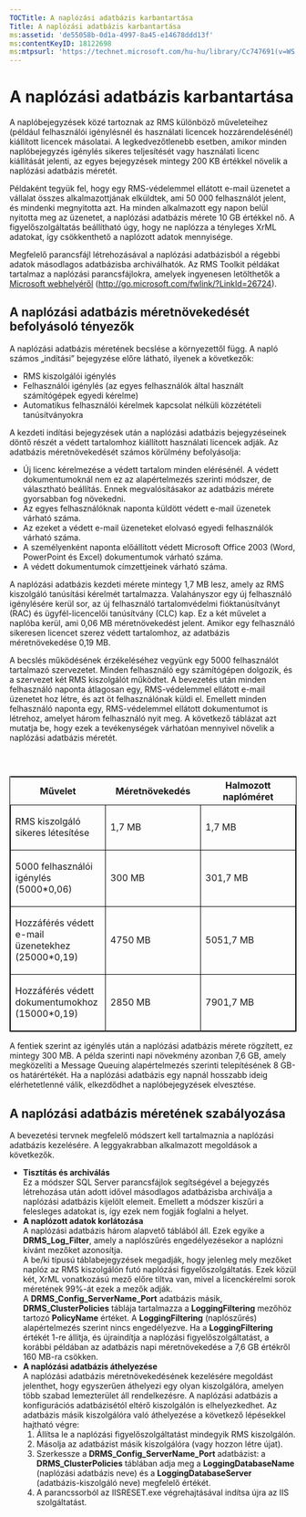 ```yaml
---
TOCTitle: A naplózási adatbázis karbantartása
Title: A naplózási adatbázis karbantartása
ms:assetid: 'de55058b-0d1a-4997-8a45-e14678ddd13f'
ms:contentKeyID: 18122698
ms:mtpsurl: 'https://technet.microsoft.com/hu-hu/library/Cc747691(v=WS.10)'
---
```


A naplózási adatbázis karbantartása
===================================

A naplóbejegyzések közé tartoznak az RMS különböző műveleteihez (például felhasználói igénylésnél és használati licencek hozzárendelésénél) kiállított licencek másolatai. A legkedvezőtlenebb esetben, amikor minden naplóbejegyzés igénylés sikeres teljesítését vagy használati licenc kiállítását jelenti, az egyes bejegyzések mintegy 200 KB értékkel növelik a naplózási adatbázis méretét.

Példaként tegyük fel, hogy egy RMS-védelemmel ellátott e-mail üzenetet a vállalat összes alkalmazottjának elküldtek, ami 50 000 felhasználót jelent, és mindenki megnyitotta azt. Ha minden alkalmazott egy napon belül nyitotta meg az üzenetet, a naplózási adatbázis mérete 10 GB értékkel nő. A figyelőszolgáltatás beállítható úgy, hogy ne naplózza a tényleges XrML adatokat, így csökkenthető a naplózott adatok mennyisége.

Megfelelő parancsfájl létrehozásával a naplózási adatbázisból a régebbi adatok másodlagos adatbázisba archiválhatók. Az RMS Toolkit példákat tartalmaz a naplózási parancsfájlokra, amelyek ingyenesen letölthetők a [Microsoft webhelyéről](http://go.microsoft.com/fwlink/?linkid=26724) (http://go.microsoft.com/fwlink/?LinkId=26724).

A naplózási adatbázis méretnövekedését befolyásoló tényezők
-----------------------------------------------------------

A naplózási adatbázis méretének becslése a környezettől függ. A napló számos „indítási” bejegyzése előre látható, ilyenek a következők:

-   RMS kiszolgálói igénylés
-   Felhasználói igénylés (az egyes felhasználók által használt számítógépek egyedi kérelme)
-   Automatikus felhasználói kérelmek kapcsolat nélküli közzétételi tanúsítványokra

A kezdeti indítási bejegyzések után a naplózási adatbázis bejegyzéseinek döntő részét a védett tartalomhoz kiállított használati licencek adják. Az adatbázis méretnövekedését számos körülmény befolyásolja:

-   Új licenc kérelmezése a védett tartalom minden elérésénél. A védett dokumentumoknál nem ez az alapértelmezés szerinti módszer, de választható beállítás. Ennek megvalósításakor az adatbázis mérete gyorsabban fog növekedni.
-   Az egyes felhasználóknak naponta küldött védett e-mail üzenetek várható száma.
-   Az ezeket a védett e-mail üzeneteket elolvasó egyedi felhasználók várható száma.
-   A személyenként naponta előállított védett Microsoft Office 2003 (Word, PowerPoint és Excel) dokumentumok várható száma.
-   A védett dokumentumok címzettjeinek várható száma.

A naplózási adatbázis kezdeti mérete mintegy 1,7 MB lesz, amely az RMS kiszolgáló tanúsítási kérelmét tartalmazza. Valahányszor egy új felhasználó igénylésére kerül sor, az új felhasználó tartalomvédelmi fióktanúsítványt (RAC) és ügyfél-licencelői tanúsítvány (CLC) kap. Ez a két művelet a naplóba kerül, ami 0,06 MB méretnövekedést jelent. Amikor egy felhasználó sikeresen licencet szerez védett tartalomhoz, az adatbázis méretnövekedése 0,19 MB.

A becslés működésének érzékeléséhez vegyünk egy 5000 felhasználót tartalmazó szervezetet. Minden felhasználó egy számítógépen dolgozik, és a szervezet két RMS kiszolgálót működtet. A bevezetés után minden felhasználó naponta átlagosan egy, RMS-védelemmel ellátott e-mail üzenetet hoz létre, és azt öt felhasználónak küldi el. Emellett minden felhasználó naponta egy, RMS-védelemmel ellátott dokumentumot is létrehoz, amelyet három felhasználó nyit meg. A következő táblázat azt mutatja be, hogy ezek a tevékenységek várhatóan mennyivel növelik a naplózási adatbázis méretét.

###  

<p> </p>
<table style="border:1px solid black;">
<colgroup>
<col width="33%" />
<col width="33%" />
<col width="33%" />
</colgroup>
<thead>
<tr class="header">
<th>Művelet</th>
<th>Méretnövekedés</th>
<th>Halmozott naplóméret</th>
</tr>
</thead>
<tbody>
<tr class="odd">
<td style="border:1px solid black;"><p>RMS kiszolgáló sikeres létesítése</p></td>
<td style="border:1px solid black;"><p>1,7 MB</p></td>
<td style="border:1px solid black;"><p>1,7 MB</p></td>
</tr>
<tr class="even">
<td style="border:1px solid black;"><p>5000 felhasználói igénylés (5000*0,06)</p></td>
<td style="border:1px solid black;"><p>300 MB</p></td>
<td style="border:1px solid black;"><p>301,7 MB</p></td>
</tr>
<tr class="odd">
<td style="border:1px solid black;"><p>Hozzáférés védett e-mail üzenetekhez (25000*0,19)</p></td>
<td style="border:1px solid black;"><p>4750 MB</p></td>
<td style="border:1px solid black;"><p>5051,7 MB</p></td>
</tr>
<tr class="even">
<td style="border:1px solid black;"><p>Hozzáférés védett dokumentumokhoz (15000*0,19)</p></td>
<td style="border:1px solid black;"><p>2850 MB</p></td>
<td style="border:1px solid black;"><p>7901,7 MB</p></td>
</tr>
</tbody>
</table>
  
A fentiek szerint az igénylés után a naplózási adatbázis mérete rögzített, ez mintegy 300 MB. A példa szerinti napi növekmény azonban 7,6 GB, amely megközelíti a Message Queuing alapértelmezés szerinti telepítésének 8 GB-os határértékét. Ha a naplózási adatbázis egy napnál hosszabb ideig elérhetetlenné válik, elkezdődhet a naplóbejegyzések elvesztése.
  
A naplózási adatbázis méretének szabályozása  
--------------------------------------------
  
A bevezetési tervnek megfelelő módszert kell tartalmaznia a naplózási adatbázis kezelésére. A leggyakrabban alkalmazott megoldások a következők.
  
-   **Tisztítás és archiválás**  
    Ez a módszer SQL Server parancsfájlok segítségével a bejegyzés létrehozása után adott idővel másodlagos adatbázisba archiválja a naplózási adatbázis kijelölt elemeit. Emellett a módszer kiszűri a felesleges adatokat is, így ezek nem fogják foglalni a helyet.  
-   **A naplózott adatok korlátozása**  
    A naplózási adatbázis három alapvető táblából áll. Ezek egyike a **DRMS\_Log\_Filter**, amely a naplószűrés engedélyezésekor a naplózni kívánt mezőket azonosítja.  
    A be/ki típusú táblabejegyzések megadják, hogy jelenleg mely mezőket naplóz az RMS kiszolgálón futó naplózási figyelőszolgáltatás. Ezek közül két, XrML vonatkozású mező előre tiltva van, mivel a licenckérelmi sorok méretének 99%-át ezek a mezők adják.  
    A **DRMS\_Config\_ServerName\_Port** adatbázis másik, **DRMS\_ClusterPolicies** táblája tartalmazza a **LoggingFiltering** mezőhöz tartozó **PolicyName** értéket. A **LoggingFiltering** (naplószűrés) alapértelmezés szerint nincs engedélyezve. Ha a **LoggingFiltering** értékét 1-re állítja, és újraindítja a naplózási figyelőszolgáltatást, a korábbi példában az adatbázis napi méretnövekedése a 7,6 GB értékről 160 MB-ra csökken.  
-   **A naplózási adatbázis áthelyezése**  
    A naplózási adatbázis méretnövekedésének kezelésére megoldást jelenthet, hogy egyszerűen áthelyezi egy olyan kiszolgálóra, amelyen több szabad lemezterület áll rendelkezésre. A naplózási adatbázis a konfigurációs adatbázisétól eltérő kiszolgálón is elhelyezkedhet. Az adatbázis másik kiszolgálóra való áthelyezése a következő lépésekkel hajtható végre:  
    1.  Állítsa le a naplózási figyelőszolgáltatást mindegyik RMS kiszolgálón.  
    2.  Másolja az adatbázist másik kiszolgálóra (vagy hozzon létre újat).  
    3.  Szerkessze a **DRMS\_Config\_ServerName\_Port** adatbázist: a **DRMS\_ClusterPolicies** táblában adja meg a **LoggingDatabaseName** (naplózási adatbázis neve) és a **LoggingDatabaseServer** (adatbázis-kiszolgáló neve) megfelelő értékét.  
    4.  A parancssorból az IISRESET.exe végrehajtásával indítsa újra az IIS szolgáltatást.
